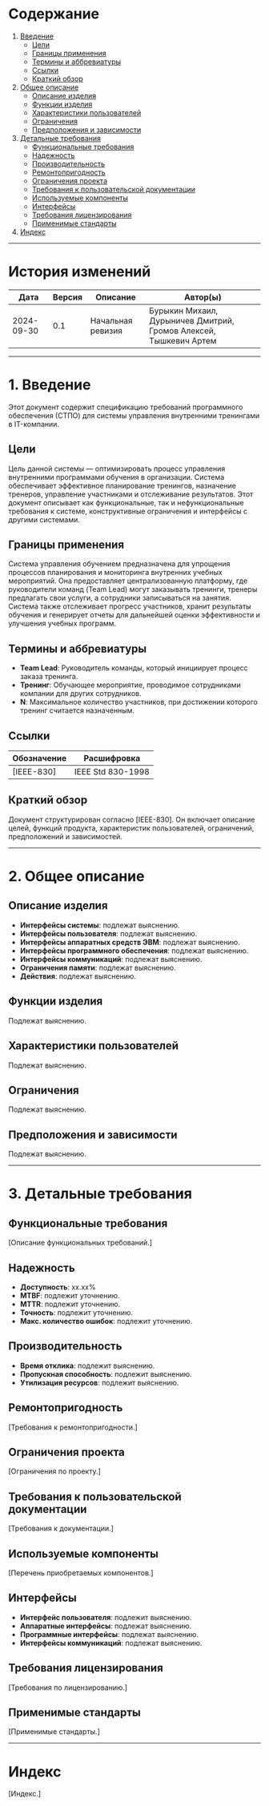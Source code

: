 # Содержание
1. [Введение](#1-введение)
   - [Цели](#цели)
   - [Границы применения](#границы-применения)
   - [Термины и аббревиатуры](#термины-и-аббревиатуры)
   - [Ссылки](#ссылки)
   - [Краткий обзор](#краткий-обзор)
2. [Общее описание](#2-общее-описание)
   - [Описание изделия](#описание-изделия)
   - [Функции изделия](#функции-изделия)
   - [Характеристики пользователей](#характеристики-пользователей)
   - [Ограничения](#ограничения)
   - [Предположения и зависимости](#предположения-и-зависимости)
3. [Детальные требования](#3-детальные-требования)
   - [Функциональные требования](#функциональные-требования)
   - [Надежность](#надежность)
   - [Производительность](#производительность)
   - [Ремонтопригодность](#ремонтопригодность)
   - [Ограничения проекта](#ограничения-проекта)
   - [Требования к пользовательской документации](#требования-к-пользовательской-документации)
   - [Используемые компоненты](#используемые-компоненты)
   - [Интерфейсы](#интерфейсы)
   - [Требования лицензирования](#требования-лицензирования)
   - [Применимые стандарты](#применимые-стандарты)
4. [Индекс](#индекс)

---

# История изменений
| Дата       | Версия | Описание         | Автор(ы)      |
|------------|--------|------------------|---------------|
| 2024-09-30 | 0.1    | Начальная ревизия | Бурыкин Михаил, Дурыничев Дмитрий, Громов Алексей, Тышкевич Артем |

---

# 1. Введение
Этот документ содержит спецификацию требований программного обеспечения (СТПО) для системы управления внутренними тренингами в IT-компании.

## Цели
Цель данной системы — оптимизировать процесс управления внутренними программами обучения в организации. Система обеспечивает эффективное планирование тренингов, назначение тренеров, управление участниками и отслеживание результатов. Этот документ описывает как функциональные, так и нефункциональные требования к системе, конструктивные ограничения и интерфейсы с другими системами.

## Границы применения
Система управления обучением предназначена для упрощения процессов планирования и мониторинга внутренних учебных мероприятий. Она предоставляет централизованную платформу, где руководители команд (Team Lead) могут заказывать тренинги, тренеры предлагать свои услуги, а сотрудники записываться на занятия. Система также отслеживает прогресс участников, хранит результаты обучения и генерирует отчеты для дальнейшей оценки эффективности и улучшения учебных программ.

## Термины и аббревиатуры
- **Team Lead**: Руководитель команды, который инициирует процесс заказа тренинга.
- **Тренинг**: Обучающее мероприятие, проводимое сотрудниками компании для других сотрудников.
- **N**: Максимальное количество участников, при достижении которого тренинг считается назначенным.

## Ссылки
| Обозначение | Расшифровка           |
|-------------|-----------------------|
| [IEEE-830]  | IEEE Std 830-1998      |

## Краткий обзор
Документ структурирован согласно [IEEE-830]. Он включает описание целей, функций продукта, характеристик пользователей, ограничений, предположений и зависимостей.

---

# 2. Общее описание

## Описание изделия
- **Интерфейсы системы**: подлежат выяснению.
- **Интерфейсы пользователя**: подлежат выяснению.
- **Интерфейсы аппаратных средств ЭВМ**: подлежат выяснению.
- **Интерфейсы программного обеспечения**: подлежат выяснению.
- **Интерфейсы коммуникаций**: подлежат выяснению.
- **Ограничения памяти**: подлежат выяснению.
- **Действия**: подлежат выяснению.

## Функции изделия
Подлежат выяснению.

## Характеристики пользователей
Подлежат выяснению.

## Ограничения
Подлежат выяснению.

## Предположения и зависимости
Подлежат выяснению.

---

# 3. Детальные требования

## Функциональные требования
[Описание функциональных требований.]

## Надежность
- **Доступность**: xx.xx%
- **MTBF**: подлежит уточнению.
- **MTTR**: подлежит уточнению.
- **Точность**: подлежит уточнению.
- **Макс. количество ошибок**: подлежит уточнению.

## Производительность
- **Время отклика**: подлежит выяснению.
- **Пропускная способность**: подлежит выяснению.
- **Утилизация ресурсов**: подлежит выяснению.

## Ремонтопригодность
[Требования к ремонтопригодности.]

## Ограничения проекта
[Ограничения по проекту.]

## Требования к пользовательской документации
[Требования к документации.]

## Используемые компоненты
[Перечень приобретаемых компонентов.]

## Интерфейсы
- **Интерфейс пользователя**: подлежит выяснению.
- **Аппаратные интерфейсы**: подлежат выяснению.
- **Программные интерфейсы**: подлежат выяснению.
- **Интерфейсы коммуникаций**: подлежат выяснению.

## Требования лицензирования
[Требования по лицензированию.]

## Применимые стандарты
[Применимые стандарты.]

---

# Индекс
[Индекс.]
